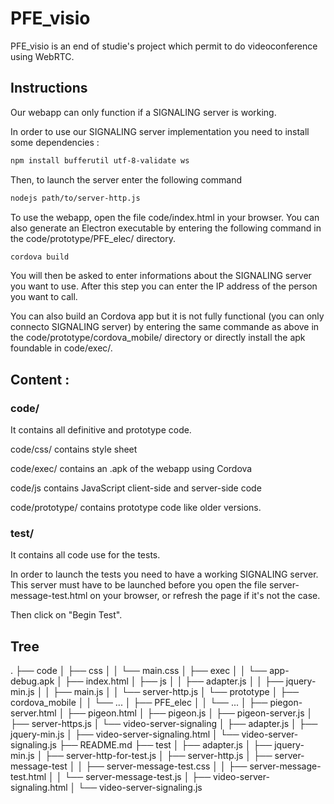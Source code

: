 # PFE_visio
PFE_visio is an end of studie's project which permit to do videoconference using WebRTC.

## Instructions
Our webapp can only function if a SIGNALING server is working.

In order to use our SIGNALING server implementation you need to install some dependencies :
```bash
npm install bufferutil utf-8-validate ws
```
Then, to launch the server enter the following command
```bash 
nodejs path/to/server-http.js
```
To use the webapp, open the file code/index.html in your browser. You can also generate an Electron executable by entering the following command in the code/prototype/PFE_elec/ directory.
```bash
cordova build
```
You will then be asked to enter informations about the SIGNALING server you want to use. After this step you can enter the IP address of the person you want to call.

You can also build an Cordova app but it is not fully functional (you can only connecto SIGNALING server) by entering the same commande as above in the code/prototype/cordova_mobile/ directory or directly install the apk foundable in code/exec/.

## Content :
### code/ 
It contains all definitive and prototype code. 

code/css/ contains style sheet

code/exec/ contains an .apk of the webapp using Cordova

code/js contains JavaScript client-side and server-side code

code/prototype/ contains prototype code like older versions.

### test/
It contains all code use for the tests. 

In order to launch the tests you need to have a working SIGNALING server. This server must have to be launched before you open the file server-message-test.html on your browser, or refresh the page if it's not the case.

Then click on "Begin Test".

## Tree
.
├── code
│   ├── css
│   │   └── main.css
│   ├── exec
│   │   └── app-debug.apk
│   ├── index.html
│   ├── js
│   │   ├── adapter.js
│   │   ├── jquery-min.js
│   │   ├── main.js
│   │   └── server-http.js
│   └── prototype
│       ├── cordova_mobile
│       │   └── ...
│       ├── PFE_elec
│       │   └── ...
│       ├── piegon-server.html
│       ├── pigeon.html
│       ├── pigeon.js
│       ├── pigeon-server.js
│       ├── server-https.js
│       └── video-server-signaling
│           ├── adapter.js
│           ├── jquery-min.js
│           ├── video-server-signaling.html
│           └── video-server-signaling.js
├── README.md
├── test
│   ├── adapter.js
│   ├── jquery-min.js
│   ├── server-http-for-test.js
│   ├── server-http.js
│   ├── server-message-test
│   │   ├── server-message-test.css
│   │   ├── server-message-test.html
│   │   └── server-message-test.js
│   ├── video-server-signaling.html
│   └── video-server-signaling.js

